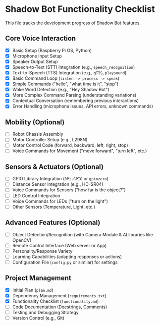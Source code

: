 # Shadow Bot Functionality Checklist

This file tracks the development progress of Shadow Bot features.

## Core Voice Interaction

-   [x] Basic Setup (Raspberry Pi OS, Python)
-   [x] Microphone Input Setup
-   [x] Speaker Output Setup
-   [x] Speech-to-Text (STT) Integration (e.g., `speech_recognition`)
-   [x] Text-to-Speech (TTS) Integration (e.g., `gTTS`, `playsound`)
-   [x] Basic Command Loop (`listen -> process -> speak`)
-   [x] Simple Commands ("hello", "what time is it", "stop")
-   [x] Wake Word Detection (e.g., "Hey Shadow Bot")
-   [x] More Complex Command Parsing (understanding variations)
-   [x] Contextual Conversation (remembering previous interactions)
-   [x] Error Handling (microphone issues, API errors, unknown commands)

## Mobility (Optional)

-   [ ] Robot Chassis Assembly
-   [ ] Motor Controller Setup (e.g., L298N)
-   [ ] Motor Control Code (forward, backward, left, right, stop)
-   [ ] Voice Commands for Movement ("move forward", "turn left", etc.)

## Sensors & Actuators (Optional)

-   [ ] GPIO Library Integration (`RPi.GPIO` or `gpiozero`)
-   [ ] Distance Sensor Integration (e.g., HC-SR04)
-   [ ] Voice Commands for Sensors ("how far is the object?")
-   [ ] LED Control Integration
-   [ ] Voice Commands for LEDs ("turn on the light")
-   [ ] Other Sensors (Temperature, Light, etc.)

## Advanced Features (Optional)

-   [ ] Object Detection/Recognition (with Camera Module & AI libraries like OpenCV)
-   [ ] Remote Control Interface (Web server or App)
-   [ ] Personality/Response Variety
-   [ ] Learning Capabilities (adapting responses or actions)
-   [ ] Configuration File (`config.py` or similar) for settings

## Project Management

-   [x] Initial Plan (`plan.md`)
-   [x] Dependency Management (`requirements.txt`)
-   [x] Functionality Checklist (`functionality.md`)
-   [ ] Code Documentation (Docstrings, Comments)
-   [ ] Testing and Debugging Strategy
-   [ ] Version Control (e.g., Git)
